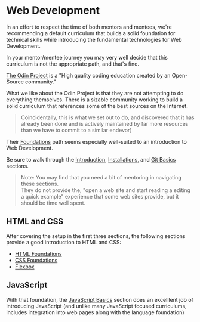 # Web Development

In an effort to respect the time of both mentors and mentees, we're recommending a default curriculum that
builds a solid foundation for technical skills while introducing the fundamental technologies for Web Development.

In your mentor/mentee journey you may very well decide that this curriculum is not
the appropriate path, and that's fine.

[The Odin Project](https://www.theodinproject.com) is a "High quality coding education created by an Open-Source community."

What we like about the Odin Project is that they are not attempting to do everything themselves. There
is a sizable community working to build a solid curriculum that references
some of the best sources on the Internet.

> Coincidentally, this is what we set out to do, and discovered that
> it has already been done and is actively maintained by far more resources than we have to commit to a similar endevor)

Their [Foundations](https://www.theodinproject.com/paths/foundations/courses/foundations) path seems especially well-suited
to an introduction to Web Development.

Be sure to walk through the [Introduction](https://www.theodinproject.com/paths/foundations/courses/foundations#introduction), [Installations](https://www.theodinproject.com/paths/foundations/courses/foundations#installations), and [Git Basics](https://www.theodinproject.com/paths/foundations/courses/foundations#git-basics) sections.

> Note: You may find that you need a bit of mentoring in navigating these sections.  
> They do not provide the, "open a web site and start reading a editing a quick example" experience that
> some web sites provide, but it should be time well spent.

## HTML and CSS

After covering the setup in the first three sections, the following sections
provide a good introduction to HTML and CSS:

- [HTML Foundations](https://www.theodinproject.com/paths/foundations/courses/foundations#html-foundations)
- [CSS Foundations](https://www.theodinproject.com/paths/foundations/courses/foundations#css-foundations)
- [Flexbox](https://www.theodinproject.com/paths/foundations/courses/foundations#flexbox)

## JavaScript

With that foundation, the [JavaScript Basics](https://www.theodinproject.com/paths/foundations/courses/foundations#javascript-basics) section does an excelllent job of
introducing JavaScript (and unlike many JavaScript focused curriculums, includes integration
into web pages along with the language foundation)
